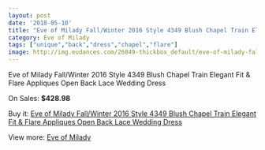 ```yaml
---
layout: post
date: '2018-05-10'
title: "Eve of Milady Fall/Winter 2016 Style 4349 Blush Chapel Train Elegant Fit & Flare Appliques Open Back Lace Wedding Dress"
category: Eve of Milady
tags: ["unique","back","dress","chapel","flare"]
image: http://img.eudances.com/26849-thickbox_default/eve-of-milady-fall-winter-2016-style-4349-blush-chapel-train-elegant-fit-flare-appliques-open-back-lace-wedding-dress.jpg
---
```

Eve of Milady Fall/Winter 2016 Style 4349 Blush Chapel Train Elegant Fit & Flare Appliques Open Back Lace Wedding Dress

On Sales: **$428.98**
<a href="https://www.eudances.com/en/eve-of-milady/9031-eve-of-milady-fall-winter-2016-style-4349-blush-chapel-train-elegant-fit-flare-appliques-open-back-lace-wedding-dress.html"><amp-img layout="responsive" width="600" height="600" src="//img.eudances.com/26849-thickbox_default/eve-of-milady-fall-winter-2016-style-4349-blush-chapel-train-elegant-fit-flare-appliques-open-back-lace-wedding-dress.jpg" alt="Eve of Milady Fall/Winter 2016 Style 4349 Blush Chapel Train Elegant Fit & Flare Appliques Open Back Lace Wedding Dress 0" /></a>
<a href="https://www.eudances.com/en/eve-of-milady/9031-eve-of-milady-fall-winter-2016-style-4349-blush-chapel-train-elegant-fit-flare-appliques-open-back-lace-wedding-dress.html"><amp-img layout="responsive" width="600" height="600" src="//img.eudances.com/26854-thickbox_default/eve-of-milady-fall-winter-2016-style-4349-blush-chapel-train-elegant-fit-flare-appliques-open-back-lace-wedding-dress.jpg" alt="Eve of Milady Fall/Winter 2016 Style 4349 Blush Chapel Train Elegant Fit & Flare Appliques Open Back Lace Wedding Dress 1" /></a>
<a href="https://www.eudances.com/en/eve-of-milady/9031-eve-of-milady-fall-winter-2016-style-4349-blush-chapel-train-elegant-fit-flare-appliques-open-back-lace-wedding-dress.html"><amp-img layout="responsive" width="600" height="600" src="//img.eudances.com/26853-thickbox_default/eve-of-milady-fall-winter-2016-style-4349-blush-chapel-train-elegant-fit-flare-appliques-open-back-lace-wedding-dress.jpg" alt="Eve of Milady Fall/Winter 2016 Style 4349 Blush Chapel Train Elegant Fit & Flare Appliques Open Back Lace Wedding Dress 2" /></a>
<a href="https://www.eudances.com/en/eve-of-milady/9031-eve-of-milady-fall-winter-2016-style-4349-blush-chapel-train-elegant-fit-flare-appliques-open-back-lace-wedding-dress.html"><amp-img layout="responsive" width="600" height="600" src="//img.eudances.com/26852-thickbox_default/eve-of-milady-fall-winter-2016-style-4349-blush-chapel-train-elegant-fit-flare-appliques-open-back-lace-wedding-dress.jpg" alt="Eve of Milady Fall/Winter 2016 Style 4349 Blush Chapel Train Elegant Fit & Flare Appliques Open Back Lace Wedding Dress 3" /></a>
<a href="https://www.eudances.com/en/eve-of-milady/9031-eve-of-milady-fall-winter-2016-style-4349-blush-chapel-train-elegant-fit-flare-appliques-open-back-lace-wedding-dress.html"><amp-img layout="responsive" width="600" height="600" src="//img.eudances.com/26851-thickbox_default/eve-of-milady-fall-winter-2016-style-4349-blush-chapel-train-elegant-fit-flare-appliques-open-back-lace-wedding-dress.jpg" alt="Eve of Milady Fall/Winter 2016 Style 4349 Blush Chapel Train Elegant Fit & Flare Appliques Open Back Lace Wedding Dress 4" /></a>
<a href="https://www.eudances.com/en/eve-of-milady/9031-eve-of-milady-fall-winter-2016-style-4349-blush-chapel-train-elegant-fit-flare-appliques-open-back-lace-wedding-dress.html"><amp-img layout="responsive" width="600" height="600" src="//img.eudances.com/26850-thickbox_default/eve-of-milady-fall-winter-2016-style-4349-blush-chapel-train-elegant-fit-flare-appliques-open-back-lace-wedding-dress.jpg" alt="Eve of Milady Fall/Winter 2016 Style 4349 Blush Chapel Train Elegant Fit & Flare Appliques Open Back Lace Wedding Dress 5" /></a>

Buy it: [Eve of Milady Fall/Winter 2016 Style 4349 Blush Chapel Train Elegant Fit & Flare Appliques Open Back Lace Wedding Dress](https://www.eudances.com/en/eve-of-milady/9031-eve-of-milady-fall-winter-2016-style-4349-blush-chapel-train-elegant-fit-flare-appliques-open-back-lace-wedding-dress.html "Eve of Milady Fall/Winter 2016 Style 4349 Blush Chapel Train Elegant Fit & Flare Appliques Open Back Lace Wedding Dress")

View more: [Eve of Milady](https://www.eudances.com/en/123-eve-of-milady "Eve of Milady")